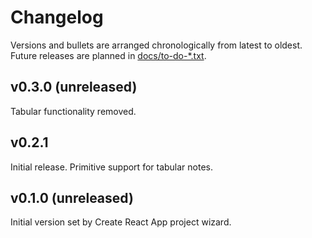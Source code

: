 # Changelog

Versions and bullets are arranged chronologically from latest to oldest. Future
releases are planned in [docs/to-do-\*.txt](.).

## v0.3.0 (unreleased)

Tabular functionality removed.

## v0.2.1

Initial release. Primitive support for tabular notes.

## v0.1.0 (unreleased)

Initial version set by Create React App project wizard.
